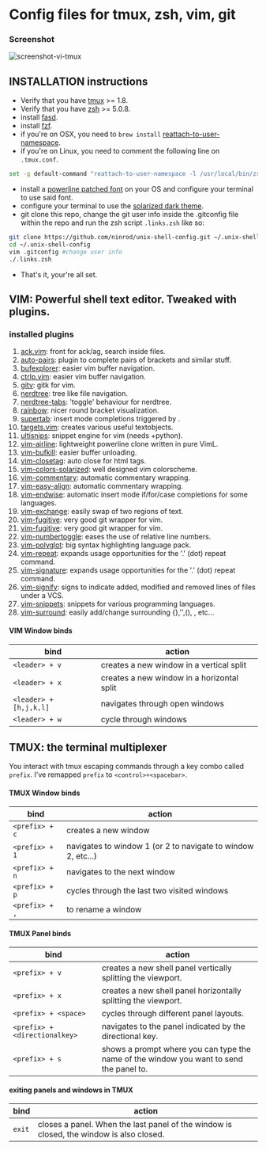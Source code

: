 # Config files for __tmux, zsh, vim, git__

### Screenshot
![screenshot-vi-tmux](https://raw.githubusercontent.com/ninrod/unix-shell-config/misc/images/screenshot.png)

## INSTALLATION instructions

* Verify that you have [tmux][tmux_link] >= 1.8.
* Verify that you have [zsh][zsh_link] >= 5.0.8.
* install [fasd][fasd_link].
* install [fzf][fzf_link].
* if you're on OSX, you need to `brew install` [reattach-to-user-namespace][reattach_link].
* if you're on Linux, you need to comment the following line on `.tmux.conf`.

```sh
set -g default-command "reattach-to-user-namespace -l /usr/local/bin/zsh"
```

* install a [powerline patched font][powerline_fonts] on your OS and configure your terminal to use said font.
* configure your terminal to use the [solarized dark theme][solarized_link].
* git clone this repo, change the git user info inside the .gitconfig file within the repo and run the zsh script `.links.zsh` like so:

```sh
git clone https://github.com/ninrod/unix-shell-config.git ~/.unix-shell-config
cd ~/.unix-shell-config
vim .gitconfig #change user info
./.links.zsh
```

* That's it, your're all set.

## VIM: Powerful shell text editor. Tweaked with plugins.

### installed plugins
01. [ack.vim][ack.vim_link]: front for ack/ag, search inside files.
02. [auto-pairs][auto-pairs_link]: plugin to complete pairs of brackets and similar stuff.
03. [bufexplorer][bufexplorer_link]: easier vim buffer navigation.
04. [ctrlp.vim][ctlrp_link]: easier vim buffer navigation.
05. [gitv][gitv_link]: gitk for vim.
06. [nerdtree][nerdtree_link]: tree like file navigation.
07. [nerdtree-tabs][nerdtree-tabs_link]: 'toggle' behaviour for nerdtree.
08. [rainbow][rainbow_link]: nicer round bracket visualization.
09. [supertab][supertab_link]: insert mode completions triggered by <TAB>.
10. [targets.vim][targets_link]: creates various useful textobjects.
11. [ultisnips][ultisnips_link]: snippet engine for vim (needs +python).
12. [vim-airline][airline_link]: lightweight powerline clone written in pure VimL. 
13. [vim-bufkill][bufkill_link]: easier buffer unloading.
14. [vim-closetag][closetag_link]: auto close for html tags.
15. [vim-colors-solarized][vim-colors-solarized_link]: well designed vim colorscheme.
16. [vim-commentary][vim-commentary_link]: automatic commentary wrapping.
17. [vim-easy-align][vim-easy-align_link]: automatic commentary wrapping.
18. [vim-endwise][vim-endwise_link]: automatic insert mode if/for/case completions for some languages.
19. [vim-exchange][vim-exchange_link]: easily swap of two regions of text.
20. [vim-fugitive][vim-fugitive_link]: very good git wrapper for vim.
21. [vim-fugitive][vim-fugitive_link]: very good git wrapper for vim.
22. [vim-numbertoggle][vim-numbertoggle_link]: eases the use of relative line numbers.
23. [vim-polyglot][vim-polyglot_link]: big syntax highlighting language pack.
24. [vim-repeat][vim-repeat_link]: expands usage opportunities for the '.' (dot) repeat command.
25. [vim-signature][vim-signature_link]: expands usage opportunities for the '.' (dot) repeat command.
26. [vim-signify][vim-signify_link]: signs to indicate added, modified and removed lines of files under a VCS.
27. [vim-snippets][vim-snippets_link]: snippets for various programming languages.
28. [vim-surround][vim-surround_link]: easily add/change surrounding {},'',(), <htmltags>, etc...

#### VIM Window binds

bind                   | action
-----------------------|------------------------------------------
`<leader> + v`         | creates a new window in a vertical split
`<leader> + x`         | creates a new window in a horizontal split
`<leader> + [h,j,k,l]` | navigates through open windows
`<leader> + w`         | cycle through windows

## TMUX: the terminal multiplexer

You interact with tmux escaping commands through a key combo called `prefix`. I've remapped `prefix` to `<control>+<spacebar>`.

#### TMUX Window binds

bind           | action
-------------- | ------------------------------------------------------------
`<prefix> + c` | creates a new window
`<prefix> + 1` | navigates to window 1 (or 2 to navigate to window 2, etc...)
`<prefix> + n` | navigates to the next window
`<prefix> + p` | cycles through the last two visited windows
`<prefix> + ,` | to rename a window

#### TMUX Panel binds

bind                          | action
------------------------------|-----------------------------------------------------------------------------------------
`<prefix> + v`                | creates a new shell panel vertically splitting the viewport.
`<prefix> + x`                | creates a new shell panel horizontally splitting the viewport.
`<prefix> + <space>`          | cycles through different panel layouts.
`<prefix> + <directionalkey>` | navigates to the panel indicated by the directional key.
`<prefix> + s`                | shows a prompt where you can type the name of the window you want to send the panel to.

#### exiting panels and windows in TMUX

bind                           | action
------------------------------ | -----------------------------------------------------------------------------------------
`exit`                         | closes a panel. When the last panel of the window is closed, the window is also closed.


[powerline_fonts]: <https://github.com/powerline/fonts.git> 
[fasd_link]: <https://github.com/clvv/fasd.git>
[tmux_link]: <https://github.com/tmux/tmux.git>
[zsh_link]: <https://github.com/zsh-users/zsh.git>
[solarized_link]: <https://github.com/altercation/solarized.git>

[ack.vim_link]: <https://github.com/mileszs/ack.vim>
[auto-pairs_link]: <https://github.com/jiangmiao/auto-pairs.git>
[bufexplorer_link]: <https://github.com/jlanzarotta/bufexplorer.git>
[ctlrp_link]: <https://github.com/ctrlpvim/ctrlp.vim.git>
[gitv_link]: <https://github.com/ctrlpvim/ctrlp.vim.git>
[nerdtree_link]: <https://github.com/scrooloose/nerdtree.git>
[rainbow_link]: <https://github.com/luochen1990/rainbow.git>
[supertab_link]: <https://github.com/ervandew/supertab.git>
[targets_link]: <https://github.com/wellle/targets.vim.git>
[ultisnips_link]: <https://github.com/SirVer/ultisnips.git>
[airline_link]: <https://github.com/bling/vim-airline.git>
[bufkill_link]: <https://github.com/qpkorr/vim-bufkill.git>
[closetag_link]: <https://github.com/alvan/vim-closetag.git>
[vim-colors-solarized_link]: <https://github.com/altercation/vim-colors-solarized.git>
[vim-commentary_link]: <https://github.com/tpope/vim-commentary.git>
[vim-easy-align_link]: <https://github.com/junegunn/vim-easy-align.git>
[fzf_link]: <https://github.com/junegunn/fzf.git>
[vim-endwise_link]: <https://github.com/tpope/vim-endwise.git>
[vim-exchange_link]: <https://github.com/tommcdo/vim-exchange.git>
[vim-fugitive_link]: <https://github.com/tpope/vim-fugitive.git>
[nerdtree-tabs_link]: <https://github.com/jistr/vim-nerdtree-tabs.git>
[vim-numbertoggle_link]: <https://github.com/jeffkreeftmeijer/vim-numbertoggle.git>
[vim-polyglot_link]: <https://github.com/sheerun/vim-polyglot.git>
[vim-repeat_link]: <https://github.com/tpope/vim-repeat.git>
[vim-signature_link]: <https://github.com/kshenoy/vim-signature.git>
[vim-signify_link]: <https://github.com/mhinz/vim-signify.git>
[vim-snippets_link]: <https://github.com/honza/vim-snippets.git>
[vim-surround_link]: <https://github.com/tpope/vim-surround.git>
[reattach_link]: <https://github.com/ChrisJohnsen/tmux-MacOSX-pasteboard.git>
